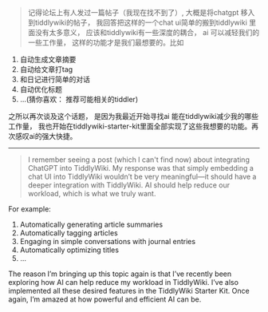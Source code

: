 > 记得论坛上有人发过一篇帖子（我现在找不到了）, 大概是将chatgpt 移入到tiddlywiki的帖子， 我回答把这样的一个chat ui简单的搬到tiddlywiki 里面没有太多意义， 应该和tiddlywiki有一些深度的耦合， ai 可以减轻我们的一些工作量， 这样的功能才是我们最想要的。比如

1. 自动生成文章摘要
2. 自动给文章打tag
3. 和日记进行简单的对话
4. 自动优化标题
5. ...(猜你喜欢： 推荐可能相关的tiddler)

之所以再次谈及这个话题， 是因为我最近开始寻找ai 能在tiddlywiki减少我的哪些工作量， 我也开始在tiddlywiki-starter-kit里面全部实现了这些我想要的功能。再次感叹ai的强大快捷。

---

> I remember seeing a post (which I can't find now) about integrating ChatGPT into TiddlyWiki. My response was that simply embedding a chat UI into TiddlyWiki wouldn’t be very meaningful—it should have a deeper integration with TiddlyWiki. AI should help reduce our workload, which is what we truly want.  

For example:  
1. Automatically generating article summaries  
2. Automatically tagging articles  
3. Engaging in simple conversations with journal entries  
4. Automatically optimizing titles 
5. ...

The reason I’m bringing up this topic again is that I’ve recently been exploring how AI can help reduce my workload in TiddlyWiki. I’ve also implemented all these desired features in the TiddlyWiki Starter Kit. Once again, I’m amazed at how powerful and efficient AI can be.